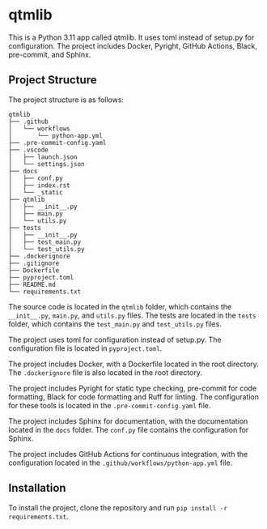 # qtmlib

This is a Python 3.11 app called qtmlib. It uses toml instead of setup.py for configuration. The project includes Docker, Pyright, GitHub Actions, Black, pre-commit, and Sphinx.

## Project Structure

The project structure is as follows:

```
qtmlib
├── .github
│   └── workflows
│       └── python-app.yml
├── .pre-commit-config.yaml
├── .vscode
│   ├── launch.json
│   └── settings.json
├── docs
│   ├── conf.py
│   ├── index.rst
│   └── _static
├── qtmlib
│   ├── __init__.py
│   ├── main.py
│   └── utils.py
├── tests
│   ├── __init__.py
│   ├── test_main.py
│   └── test_utils.py
├── .dockerignore
├── .gitignore
├── Dockerfile
├── pyproject.toml
├── README.md
└── requirements.txt
```

The source code is located in the `qtmlib` folder, which contains the `__init__.py`, `main.py`, and `utils.py` files. The tests are located in the `tests` folder, which contains the `test_main.py` and `test_utils.py` files.

The project uses toml for configuration instead of setup.py. The configuration file is located in `pyproject.toml`.

The project includes Docker, with a Dockerfile located in the root directory. The `.dockerignore` file is also located in the root directory.

The project includes Pyright for static type checking, pre-commit for code formatting, Black for code formatting and Ruff for linting. The configuration for these tools is located in the `.pre-commit-config.yaml` file.

The project includes Sphinx for documentation, with the documentation located in the `docs` folder. The `conf.py` file contains the configuration for Sphinx.

The project includes GitHub Actions for continuous integration, with the configuration located in the `.github/workflows/python-app.yml` file.

## Installation

To install the project, clone the repository and run `pip install -r requirements.txt`.
